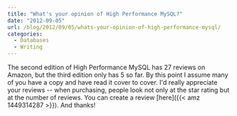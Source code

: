 ```yaml
---
title: "What's your opinion of High Performance MySQL?"
date: "2012-09-05"
url: /blog/2012/09/05/whats-your-opinion-of-high-performance-mysql/
categories:
  - Databases
  - Writing
---
```

The second edition of High Performance MySQL has 27 reviews on Amazon, but the third edition only has 5 so far. By this point I assume many of you have a copy and have read it cover to cover. I'd really appreciate your reviews -- when purchasing, people look not only at the star rating but at the number of reviews. You can create a review [here]({{< amz 1449314287 >}}). And thanks!


